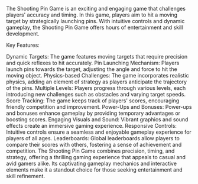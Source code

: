 The Shooting Pin Game is an exciting and engaging game that challenges players' accuracy and timing. In this game, players aim to hit a moving target by strategically launching pins. With intuitive controls and dynamic gameplay, the Shooting Pin Game offers hours of entertainment and skill development.

Key Features:

Dynamic Targets: The game features moving targets that require precision and quick reflexes to hit accurately.
Pin Launching Mechanism: Players launch pins towards the target, adjusting the angle and force to hit the moving object.
Physics-based Challenges: The game incorporates realistic physics, adding an element of strategy as players anticipate the trajectory of the pins.
Multiple Levels: Players progress through various levels, each introducing new challenges such as obstacles and varying target speeds.
Score Tracking: The game keeps track of players' scores, encouraging friendly competition and improvement.
Power-Ups and Bonuses: Power-ups and bonuses enhance gameplay by providing temporary advantages or boosting scores.
Engaging Visuals and Sound: Vibrant graphics and sound effects create an immersive gaming experience.
Responsive Controls: Intuitive controls ensure a seamless and enjoyable gameplay experience for players of all ages.
Leaderboards: Global leaderboards allow players to compare their scores with others, fostering a sense of achievement and competition.
The Shooting Pin Game combines precision, timing, and strategy, offering a thrilling gaming experience that appeals to casual and avid gamers alike. Its captivating gameplay mechanics and interactive elements make it a standout choice for those seeking entertainment and skill refinement.
